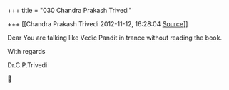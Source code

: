 +++
title = "030 Chandra Prakash Trivedi"

+++
[[Chandra Prakash Trivedi	2012-11-12, 16:28:04 [Source](https://groups.google.com/g/bvparishat/c/DGRVijLzoN0)]]



Dear You are talking like Vedic Pandit in trance without reading the book.  
  
With regards  
  
Dr.C.P.Trivedi  



